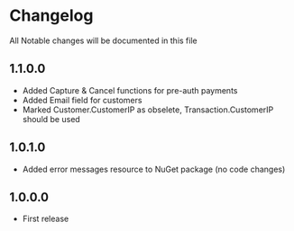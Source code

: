 # Changelog

All Notable changes will be documented in this file

## 1.1.0.0

 - Added Capture & Cancel functions for pre-auth payments
 - Added Email field for customers
 - Marked Customer.CustomerIP as obselete, Transaction.CustomerIP should be used

## 1.0.1.0

 - Added error messages resource to NuGet package (no code changes)

## 1.0.0.0

 - First release
